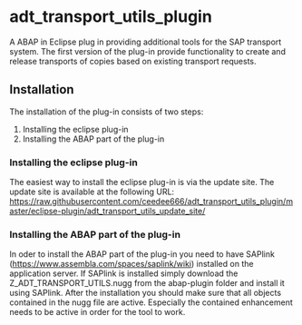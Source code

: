 # adt_transport_utils_plugin
A ABAP in Eclipse plug in providing additional tools for the SAP transport system. 
The first version of the plug-in provide functionality to create and release transports of copies based on existing 
transport requests.

## Installation
The installation of the plug-in consists of two steps:

1. Installing the eclipse plug-in
2. Installing the ABAP part of the plug-in

### Installing the eclipse plug-in
The easiest way to install the eclipse plug-in is via the update site. The update site is available at the 
following URL: https://raw.githubusercontent.com/ceedee666/adt_transport_utils_plugin/master/eclipse-plugin/adt_transport_utils_update_site/

### Installing the ABAP part of the plug-in
In oder to install the ABAP part of the plug-in you need to have SAPlink (https://www.assembla.com/spaces/saplink/wiki) installed on the application server.
If SAPlink is installed simply download the Z_ADT_TRANSPORT_UTILS.nugg from the abap-plugin folder and install it using SAPlink.
After the installation you should make sure that all objects contained in the nugg file are active. Especially the contained enhancement
needs to be active in order for the tool to work.
